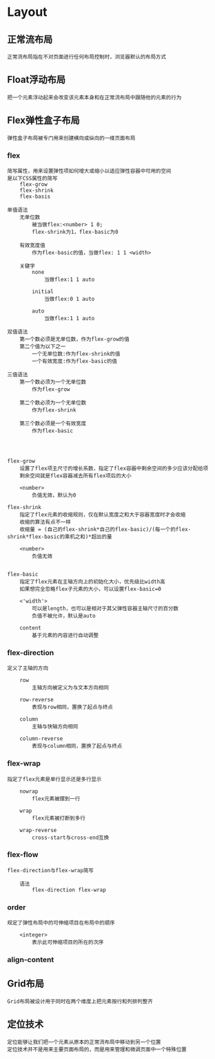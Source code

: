 # Layout

## 正常流布局
    正常流布局指在不对页面进行任何布局控制时，浏览器默认的布局方式
    
## Float浮动布局
    把一个元素浮动起来会改变该元素本身和在正常流布局中跟随他的元素的行为

## Flex弹性盒子布局
    弹性盒子布局被专门用来创建横向或纵向的一维页面布局

### flex
    简写属性，用来设置弹性项如何增大或缩小以适应弹性容器中可用的空间
    是以下CSS属性的简写
        flex-grow
        flex-shrink
        flex-basis

    单值语法
        无单位数
            被当做flex:<number> 1 0;
            flex-shrink为1，flex-basic为0
        
        有效宽度值  
            作为flex-basic的值，当做flex: 1 1 <width>
        
        关键字
            none
                当做flex:1 1 auto
            
            initial
                当做flex:0 1 auto
            
            auto
                当做flex:1 1 auto
    
    双值语法
        第一个数必须是无单位数，作为flex-grow的值
        第二个值为以下之一
            一个无单位数:作为flex-shrink的值
            一个有效宽度:作为flex-basic的值
        
    三值语法
        第一个数必须为一个无单位数
            作为flex-grow
        
        第二个数必须为一个无单位数
            作为flex-shrink
        
        第三个数必须是一个有效宽度
            作为flex-basic



    
    flex-grow
        设置了flex项主尺寸的增长系数，指定了flex容器中剩余空间的多少应该分配给项
        剩余空间就是flex容器减去所有flex项后的大小

        <number>
            负值无效，默认为0

    flex-shrink
        指定了flex元素的收缩规则，仅在默认宽度之和大于容器宽度时才会收缩
        收缩的算法有点不一样
        收缩量 = (自己的flex-shrink*自己的flex-basic)/(每一个的flex-shrink*flex-basic的乘机之和)*超出的量

        <number>
            负值无效

    
    flex-basic
        指定了flex元素在主轴方向上的初始化大小，优先级比width高
        如果想完全忽略flex子元素的大小，可以设置flex-basic=0

        <'width'>
            可以是length，也可以是相对于其父弹性容器主轴尺寸的百分数
            负值不被允许，默认是auto
        
        content
            基于元素的内容进行自动调整


### flex-direction
    定义了主轴的方向

        row
            主轴方向被定义为与文本方向相同
        
        row-reverse
            表现与row相同，置换了起点与终点
        
        column
            主轴与快轴方向相同
        
        column-reverse
            表现与column相同，置换了起点与终点

### flex-wrap
    指定了flex元素是单行显示还是多行显示

        nowrap
            flex元素被摆到一行
        
        wrap
            flex元素被打断到多行
        
        wrap-reverse
            cross-start与cross-end互换


### flex-flow
    flex-direction与flex-wrap简写

        语法
            flex-direction flex-wrap


### order
    规定了弹性布局中的可伸缩项目在布局中的顺序

        <integer>
            表示此可伸缩项目的所在的次序

### align-content




## Grid布局
    Grid布局被设计用于同时在两个维度上把元素按行和列排列整齐

## 定位技术
    定位能够让我们把一个元素从原本的正常流布局中移动到另一个位置
    定位技术并不是用来主要页面布局的，而是用来管理和微调页面中一个特殊位置